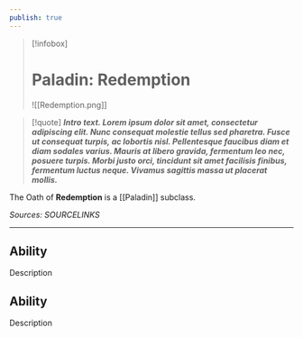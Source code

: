 ```yaml
---
publish: true
---
```

> [!infobox]
> # Paladin: Redemption
> ![[Redemption.png]]

> [!quote]
> **_Intro text. Lorem ipsum dolor sit amet, consectetur adipiscing elit. Nunc consequat molestie tellus sed pharetra. Fusce ut consequat turpis, ac lobortis nisl. Pellentesque faucibus diam et diam sodales varius. Mauris at libero gravida, fermentum leo nec, posuere turpis. Morbi justo orci, tincidunt sit amet facilisis finibus, fermentum luctus neque. Vivamus sagittis massa ut placerat mollis._**

The Oath of **Redemption** is a [[Paladin]] subclass.

*Sources: SOURCELINKS*
***
## Ability
Description
## Ability
Description